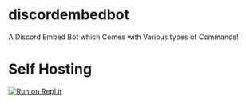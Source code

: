 # discordembedbot
A Discord Embed Bot which Comes with Various types of Commands!

# Self Hosting
[![Run on Repl.it](https://repl.it/badge/github/allboutdiscord/discordembedbot)](https://repl.it/github/allboutdiscord/discordembedbot)
